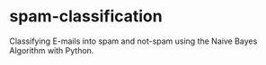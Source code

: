 # spam-classification
Classifying E-mails into spam and not-spam using the Naive Bayes Algorithm with Python.
